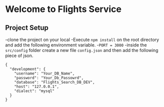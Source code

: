 # Welcome to Flights Service

## Project Setup

-clone the project on your local
-Execute `npm install` on the root directory and add the following environment variable. -`PORT = 3000`
-inside the `src/config` folder create a new file `config.json` and then add the following piece of json.

```
{
  "development": {
    "username": "Your_DB_Name",
    "password": "Your_Db_Passowrd",
    "database": "Flights_Search_DB_DEV",
    "host": "127.0.0.1",
    "dialect": "mysql"
  }
}
```
